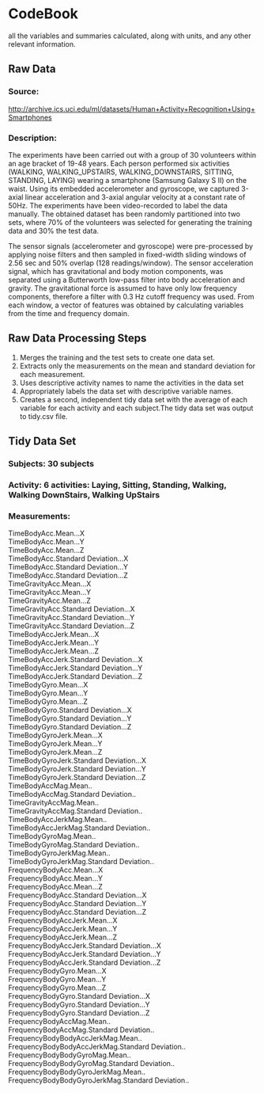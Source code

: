 # CodeBook
all the variables and summaries calculated, along with units, and any other relevant information.

## Raw Data 
### Source: 
http://archive.ics.uci.edu/ml/datasets/Human+Activity+Recognition+Using+Smartphones

### Description:
The experiments have been carried out with a group of 30 volunteers within an age bracket of 19-48 years. Each person performed six activities (WALKING, WALKING_UPSTAIRS, WALKING_DOWNSTAIRS, SITTING, STANDING, LAYING) wearing a smartphone (Samsung Galaxy S II) on the waist. Using its embedded accelerometer and gyroscope, we captured 3-axial linear acceleration and 3-axial angular velocity at a constant rate of 50Hz. The experiments have been video-recorded to label the data manually. The obtained dataset has been randomly partitioned into two sets, where 70% of the volunteers was selected for generating the training data and 30% the test data. 

The sensor signals (accelerometer and gyroscope) were pre-processed by applying noise filters and then sampled in fixed-width sliding windows of 2.56 sec and 50% overlap (128 readings/window). The sensor acceleration signal, which has gravitational and body motion components, was separated using a Butterworth low-pass filter into body acceleration and gravity. The gravitational force is assumed to have only low frequency components, therefore a filter with 0.3 Hz cutoff frequency was used. From each window, a vector of features was obtained by calculating variables from the time and frequency domain.


## Raw Data Processing Steps
1. Merges the training and the test sets to create one data set.
2. Extracts only the measurements on the mean and standard deviation for each measurement.
3. Uses descriptive activity names to name the activities in the data set
4. Appropriately labels the data set with descriptive variable names.
5. Creates a second, independent tidy data set with the average of each variable for each activity and each subject.The tidy data set was output to tidy.csv file.


## Tidy Data Set
### Subjects: 30 subjects
### Activity: 6 activities: Laying, Sitting, Standing, Walking, Walking DownStairs, Walking UpStairs
### Measurements: 
 TimeBodyAcc.Mean...X                             
 TimeBodyAcc.Mean...Y                             
 TimeBodyAcc.Mean...Z                             
 TimeBodyAcc.Standard Deviation...X               
 TimeBodyAcc.Standard Deviation...Y               
 TimeBodyAcc.Standard Deviation...Z               
 TimeGravityAcc.Mean...X                          
 TimeGravityAcc.Mean...Y                          
 TimeGravityAcc.Mean...Z                          
 TimeGravityAcc.Standard Deviation...X            
 TimeGravityAcc.Standard Deviation...Y            
 TimeGravityAcc.Standard Deviation...Z            
 TimeBodyAccJerk.Mean...X                         
 TimeBodyAccJerk.Mean...Y                         
 TimeBodyAccJerk.Mean...Z                         
 TimeBodyAccJerk.Standard Deviation...X           
 TimeBodyAccJerk.Standard Deviation...Y           
 TimeBodyAccJerk.Standard Deviation...Z           
 TimeBodyGyro.Mean...X                            
 TimeBodyGyro.Mean...Y                            
 TimeBodyGyro.Mean...Z                            
 TimeBodyGyro.Standard Deviation...X              
 TimeBodyGyro.Standard Deviation...Y              
 TimeBodyGyro.Standard Deviation...Z              
 TimeBodyGyroJerk.Mean...X                        
 TimeBodyGyroJerk.Mean...Y                        
 TimeBodyGyroJerk.Mean...Z                        
 TimeBodyGyroJerk.Standard Deviation...X          
 TimeBodyGyroJerk.Standard Deviation...Y          
 TimeBodyGyroJerk.Standard Deviation...Z          
 TimeBodyAccMag.Mean..                            
 TimeBodyAccMag.Standard Deviation..              
 TimeGravityAccMag.Mean..                         
 TimeGravityAccMag.Standard Deviation..           
 TimeBodyAccJerkMag.Mean..                        
 TimeBodyAccJerkMag.Standard Deviation..          
 TimeBodyGyroMag.Mean..                           
 TimeBodyGyroMag.Standard Deviation..             
 TimeBodyGyroJerkMag.Mean..                       
 TimeBodyGyroJerkMag.Standard Deviation..         
 FrequencyBodyAcc.Mean...X                        
 FrequencyBodyAcc.Mean...Y                        
 FrequencyBodyAcc.Mean...Z                        
 FrequencyBodyAcc.Standard Deviation...X          
 FrequencyBodyAcc.Standard Deviation...Y          
 FrequencyBodyAcc.Standard Deviation...Z         
 FrequencyBodyAccJerk.Mean...X                    
 FrequencyBodyAccJerk.Mean...Y                    
 FrequencyBodyAccJerk.Mean...Z                    
 FrequencyBodyAccJerk.Standard Deviation...X      
 FrequencyBodyAccJerk.Standard Deviation...Y      
 FrequencyBodyAccJerk.Standard Deviation...Z      
 FrequencyBodyGyro.Mean...X                       
 FrequencyBodyGyro.Mean...Y                       
 FrequencyBodyGyro.Mean...Z                       
 FrequencyBodyGyro.Standard Deviation...X         
 FrequencyBodyGyro.Standard Deviation...Y         
 FrequencyBodyGyro.Standard Deviation...Z         
 FrequencyBodyAccMag.Mean..                       
 FrequencyBodyAccMag.Standard Deviation..         
 FrequencyBodyBodyAccJerkMag.Mean..               
 FrequencyBodyBodyAccJerkMag.Standard Deviation.. 
 FrequencyBodyBodyGyroMag.Mean..                  
 FrequencyBodyBodyGyroMag.Standard Deviation..    
 FrequencyBodyBodyGyroJerkMag.Mean..              
 FrequencyBodyBodyGyroJerkMag.Standard Deviation..







